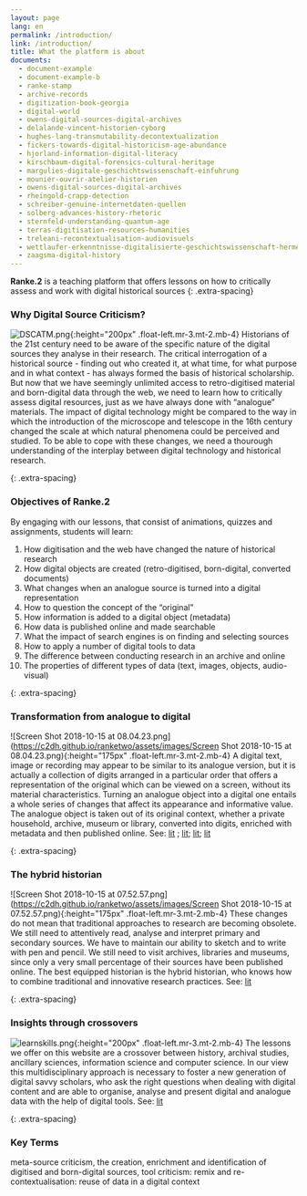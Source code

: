 ```yaml
---
layout: page
lang: en
permalink: /introduction/
link: /introduction/
title: What the platform is about
documents:
  - document-example
  - document-example-b
  - ranke-stamp
  - archive-records
  - digitization-book-georgia
  - digital-world
  - owens-digital-sources-digital-archives
  - delalande-vincent-historien-cyborg
  - hughes-lang-transmutability-decontextualization
  - fickers-towards-digital-historicism-age-abundance
  - hjorland-information-digital-literacy
  - kirschbaum-digital-forensics-cultural-heritage
  - margulies-digitale-geschichtswissenschaft-einfuhrung
  - mounier-ouvrir-atelier-historien
  - owens-digital-sources-digital-archives
  - rheingold-crapp-detection
  - schreiber-genuine-internetdaten-quellen
  - solberg-advances-history-rhetoric
  - sternfeld-understanding-quantum-age
  - terras-digitisation-resources-humanities
  - treleani-recontextualisation-audiovisuels
  - wettlaufer-erkenntnisse-digitalisierte-geschichtswissenschaft-hermeneutischen
  - zaagsma-digital-history
---
```


**Ranke.2** is a teaching platform that offers lessons on how to critically assess and work with digital historical sources
{: .extra-spacing}
<!-- more -->


### Why Digital Source Criticism?


![DSCATM.png](https://c2dh.github.io/ranketwo/assets/images/DSCATM.png){:height="200px" .float-left.mr-3.mt-2.mb-4}
Historians of the 21st century need to be aware of the specific nature of the digital sources they analyse in their research.
The critical interrogation of a historical source - finding out who created it, at what time, for what purpose and in what context - has always formed the basis of historical scholarship. But now that we have seemingly unlimited access to retro-digitised material and born-digital data through the web, we need to learn how to critically assess digital resources, just as we have always done with “analogue” materials. The impact of digital technology  might be compared to the way in which the introduction of the microscope and telescope in the 16th century changed the scale at which natural phenomena could be perceived and studied. To be able to cope with these changes, we need a thourough understanding of the interplay between digital technology and historical research.  


{: .extra-spacing}
### Objectives of Ranke.2

By engaging with our lessons, that consist of animations, quizzes and assignments, students will learn:

 1. How digitisation and the web have changed the nature of historical research
 2. How digital objects are created (retro-digitised, born-digital, converted documents)
 3. What changes when an analogue source is turned into a digital representation
 3. How to question the concept of the “original”
 4. How information is added to a digital object (metadata)
 5. How data is published online and made searchable
 6. What the impact of search engines is on finding and selecting sources
 7. How to apply a number of digital tools to data
 8. The difference between conducting research in an archive and online
 9. The properties of different types of data (text, images, objects, audio-visual)


{: .extra-spacing}
### Transformation from analogue to digital
![Screen Shot 2018-10-15 at 08.04.23.png](https://c2dh.github.io/ranketwo/assets/images/Screen Shot 2018-10-15 at 08.04.23.png){:height="175px" .float-left.mr-3.mt-2.mb-4}
A digital text, image or recording may appear to be similar to its analogue version, but it is actually a collection of digits arranged in a particular order that offers a representation of the original which can be viewed on a screen, without its material characteristics.
Turning an analogue object into a digital one entails a whole series of changes that affect its appearance and informative value. The analogue object is taken out of its original context, whether a private household, archive, museum or library, converted into digits,  enriched with metadata and then published online. See: [lit](owens-digital-sources-digital-archives) ; [lit](hughes-lang-transmutability-decontextualization); [lit](sternfeld-understanding-quantum-age); [lit](terras-digitisation-resources-humanities)


{: .extra-spacing}
### The hybrid historian
![Screen Shot 2018-10-15 at 07.52.57.png](https://c2dh.github.io/ranketwo/assets/images/Screen Shot 2018-10-15 at 07.52.57.png){:height="175px" .float-left.mr-3.mt-2.mb-4}
These changes do not mean that traditional approaches to research are becoming obsolete. We still need to attentively read, analyse and interpret primary and secondary sources. We have to maintain our ability to sketch and to write with pen and pencil. We still need to visit archives, libraries and museums, since only a very small percentage of their sources have been published online. The best equipped historian is the hybrid historian, who knows how to combine traditional and innovative research practices. See: [lit](zaagsma-digital-history)

{: .extra-spacing}
### Insights through crossovers
![learnskills.png](https://c2dh.github.io/ranketwo/assets/images/learnskills.png){:height="200px" .float-left.mr-3.mt-2.mb-4}
The lessons we offer on this website are a crossover between history, archival studies, ancillary sciences, information science and computer science. In our view this multidisciplinary approach is necessary to foster a new generation of digital savvy scholars, who ask the right questions when dealing with digital content and are able to organise, analyse and present digital and analogue data with the help of digital tools. See: [lit](hjorland-information-digital-literacy)


{: .extra-spacing}
### Key Terms
meta-source criticism, the creation, enrichment and identification of digitised and born-digital sources,
tool criticism:
remix and re-contextualisation: reuse of data in a digital context
